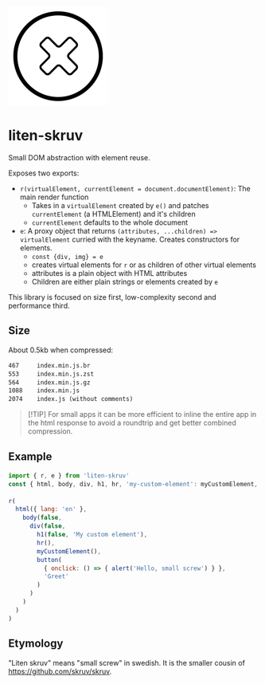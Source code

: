 ![skruv](./icon.svg)

# liten-skruv

Small DOM abstraction with element reuse.

Exposes two exports:

- `r(virtualElement, currentElement = document.documentElement)`: The main render function
  - Takes in a `virtualElement` created by `e()` and patches `currentElement` (a HTMLElement) and it's children
  - `currentElement` defaults to the whole document
- `e`: A proxy object that returns `(attributes, ...children) => virtualElement` curried with the keyname. Creates constructors for elements.
  - `const {div, img} = e`
  - creates virtual elements for `r` or as children of other virtual elements
  - attributes is a plain object with HTML attributes
  - Children are either plain strings or elements created by `e`

This library is focused on size first, low-complexity second and performance third.

## Size

About 0.5kb when compressed:

```txt
467     index.min.js.br
553     index.min.js.zst
564     index.min.js.gz
1088    index.min.js
2074    index.js (without comments)
```

> [!TIP] For small apps it can be more efficient to inline the entire app in the html response to avoid a roundtrip and get better combined compression.

## Example

```js
import { r, e } from 'liten-skruv'
const { html, body, div, h1, hr, 'my-custom-element': myCustomElement, button } = e

r(
  html({ lang: 'en' },
    body(false,
      div(false,
        h1(false, 'My custom element'),
        hr(),
        myCustomElement(),
        button(
          { onclick: () => { alert('Hello, small screw') } },
          'Greet'
        )
      )
    )
  )
)
```

## Etymology

"Liten skruv" means "small screw" in swedish. It is the smaller cousin of https://github.com/skruv/skruv.
